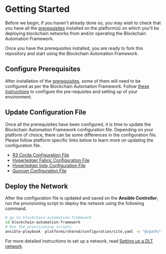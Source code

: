 Getting Started
===============

Before we begin, if you haven't already done so, you may wish to check that
you have all the [prerequisites](prerequisites) installed on the platform(s)
on which you'll be deploying blockchain networks from and/or operating
the Blockchain Automation Framework.

Once you have the prerequisites installed, you are ready to fork this repository and start using the Blockchain Automation Framework. 

## Configure Prerequisites
After installation of the [prerequisites](./prerequisites.md), some of them will need to be configured as per the Blockchain Automation Framework. Follow [these instructions](./operations/configure_prerequisites.md) to configure the pre-requistes and setting up of your environment.

## Update Configuration File
Once all the prerequisites have been configured, it is time to update the Blockchain Automation Framework configuration file. Depending on your platform of choice, there can be some differences in the configuration file. Please follow platform specific links below to learn more on updating the configuration file.
* [R3 Corda Configuration File](./operations/corda_networkyaml.md)
* [Hyperledger Fabric Configuration File](./operations/fabric_networkyaml.md)
* [Hyperledger Indy Configuration File](./operations/indy_networkyaml.md)
* [Quorum Configuration File](./operations/quorum_networkyaml.md)


## Deploy the Network

After the configuration file is updated and saved on the **Ansible Controller**, run the provisioning script to deploy the network using the following command.

```bash
# go to blockchain-automation-framework
cd blockchain-automation-framework
# Run the provisioning scripts
ansible-playbook  platforms/shared/configuration/site.yaml -e "@/path/to/network.yaml" 
```

For more detailed instructions to set up a network, read [Setting up a DLT network](./operations/setting_dlt.md).
